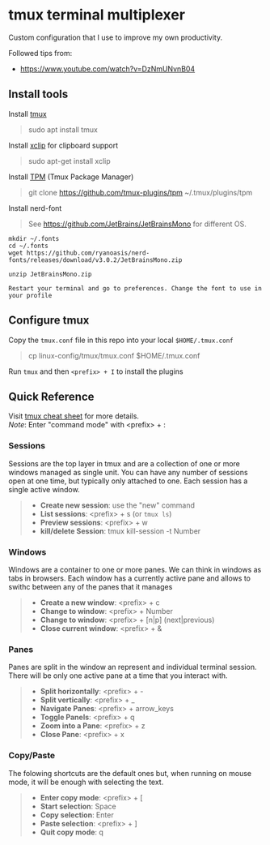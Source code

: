 # tmux terminal multiplexer

Custom configuration that I use to improve my own productivity.

Followed tips from:
- https://www.youtube.com/watch?v=DzNmUNvnB04


## Install tools

Install [tmux](https://github.com/tmux/tmux/wiki/Installing)
> sudo apt install tmux

Install [xclip](https://github.com/astrand/xclip) for clipboard support
> sudo apt-get install xclip

Install [TPM](https://github.com/tmux-plugins/tpm) (Tmux Package Manager)
> git clone https://github.com/tmux-plugins/tpm ~/.tmux/plugins/tpm

Install nerd-font
> See https://github.com/JetBrains/JetBrainsMono for different OS.
```
mkdir ~/.fonts
cd ~/.fonts
wget https://github.com/ryanoasis/nerd-fonts/releases/download/v3.0.2/JetBrainsMono.zip

unzip JetBrainsMono.zip

Restart your terminal and go to preferences. Change the font to use in your profile

```

## Configure tmux

Copy the `tmux.conf` file in this repo into your local `$HOME/.tmux.conf`
> cp linux-config/tmux/tmux.conf $HOME/.tmux.conf

Run `tmux` and then `<prefix> + I` to install the plugins

## Quick Reference
Visit [tmux cheat sheet](https://tmuxcheatsheet.com/) for more details.  
*Note*: Enter "command mode" with \<prefix> + :

### Sessions
Sessions are the top layer in tmux and are a collection of one or more windows managed as single unit. 
You can have any number of sessions open at one time, but typically only attached to one. Each session has a single active window.
<!-- ![Sessions](./img/sessions.png) -->
> - **Create new session**: use the "new" command 
> - **List sessions**: \<prefix> + s  (or `tmux ls`)  
> - **Preview sessions**: \<prefix> + w  
> - **kill/delete Session**: tmux kill-session -t Number

### Windows
Windows are a container to one or more panes. We can think in windows as tabs in browsers.
Each window has a currently active pane and allows to swithc between any of the panes that it manages
> - **Create a new window**: \<prefix> + c  
> - **Change to window**: \<prefix> + Number    
> - **Change to window**: \<prefix> + [n|p] (next|previous)  
> - **Close current window**: \<prefix> + &  

### Panes
Panes are split in the window an represent and individual terminal session. There will be only one active pane at a time that you interact with.
<!-- ![Panes](./img/panes.png) -->

> - **Split horizontally**: \<prefix> + -  
> - **Split vertically**: \<prefix> + _  
> - **Navigate Panes**: \<prefix> + arrow_keys  
> - **Toggle Panels**: \<prefix> + q  
> - **Zoom into a Pane**: \<prefix> + z  
> - **Close Pane**: \<prefix> + x  

### Copy/Paste
The folowing shortcuts are the default ones but, when running on mouse mode, it will be enough with selecting the text.
> - **Enter copy mode**: \<prefix> + [  
> - **Start selection**: Space  
> - **Copy selection**: Enter  
> - **Paste selection**: \<prefix> + ]  
> - **Quit copy mode**: q  
